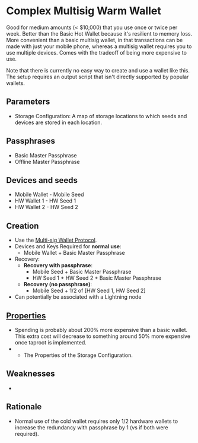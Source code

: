 # Complex Multisig Warm Wallet

Good for medium amounts (< $10,000) that you use once or twice per week. Better than the Basic Hot Wallet because it's resilient to memory loss. More convenient than a basic multisig wallet, in that transactions can be made with just your mobile phone, whereas a multisig wallet requires you to use multiple devices. Comes with the tradeoff of being more expensive to use.

Note that there is currently no easy way to create and use a wallet like this. The setup requires an output script that isn't directly supported by popular wallets.

## Parameters

* Storage Configuration: A map of storage locations to which seeds and devices are stored in each location.

## Passphrases

* Basic Master Passphrase
* Offline Master Passphrase

## Devices and seeds

* Mobile Wallet - Mobile Seed
* HW Wallet 1 - HW Seed 1
* HW Wallet 2 - HW Seed 2

## Creation

* Use the [Multi-sig Wallet Protocol](walletProtocols/Multi-sig-Wallet-Protocol.md).
* Devices and Keys Required for **normal use**:
  * Mobile Wallet + Basic Master Passphrase
* Recovery:
  * **Recovery with passphrase**:
    * Mobile Seed + Basic Master Passphrase
    * HW Seed 1 + HW Seed 2 + Basic Master Passphrase
  * **Recovery (no passphrase)**:
    * Mobile Seed + 1/2 of [HW Seed 1, HW Seed 2]
* Can potentially be associated with a Lightning node

## [Properties](../misc/propertiesKey.md)

* Spending is probably about 200% more expensive than a basic wallet. This extra cost will decrease to something around 50% more expensive once taproot is implemented.
* + The Properties of the Storage Configuration.

## Weaknesses

* 

## Rationale

* Normal use of the cold wallet requires only 1/2 hardware wallets to increase the redundancy with passphrase by 1 (vs if both were required).



